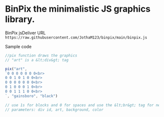 # BinPix the minimalistic JS graphics library.


BinPix jsDeliver URL `https://raw.githubusercontent.com/JothaM123/binpix/main/binpix.js`

Sample code 
```js
//pix function draws the graphics
// "art" is a &lt;div&gt; tag

pix("art",
`0 0 0 0 0 0 0<br>
0 0 1 0 1 0 0<br>
0 0 0 0 0 0 0<br>
0 1 0 0 0 1 0<br>
0 0 1 1 1 0 0<br>
`, "gainsboro", "black")
            
// use 1s for blocks and 0 for spaces and use the &lt;br&gt; tag for new lines     
// parameters: div id, art, background, color  
```
